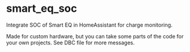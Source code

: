 # smart_eq_soc
Integrate SOC of Smart EQ in HomeAssistant for charge monitoring.

Made for custom hardware, but you can take some parts of the code for your own projects.
See DBC file for more messages.
